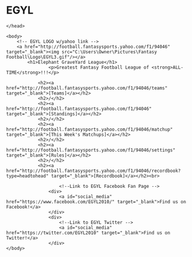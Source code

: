 # EGYL
<!DOCTYPE html>
<html>
	<head>
		<link type="text/css" rel="stylesheet" href="C:\Users\Owner\Documents\Coding\CSS\EGYL Style.css"/>
		<title>Elephant GraveYard League</title>
		
	</head>

	<body>
		<!-- EGYL LOGO w/yahoo link -->
		<a href="http://football.fantasysports.yahoo.com/f1/94046" target="_blank"><img src="C:\Users\Owner\Pictures\Fantasy Football\Logo\EGYL3.gif"/></a>
			<h1>Elephant GraveYard League</h1>
					<p>Greatest Fantasy Football League of <strong>ALL-TIME</strong>!!!</p>
					
				<h2><a href="http://football.fantasysports.yahoo.com/f1/94046/teams" target="_blank">[Teams]</a></h2>
				<h2>/</h2>
				<h2><a href="http://football.fantasysports.yahoo.com/f1/94046" target="_blank">[Standings]</a></h2>
				<h2>/</h2>
				<h2><a href="http://football.fantasysports.yahoo.com/f1/94046/matchup" target="_blank">[This Week's Matchups]</a></h2>
				<h2>/</h2>
				<h2><a href="http://football.fantasysports.yahoo.com/f1/94046/settings" target="_blank">[Rules]</a></h2>
				<h2>/</h2>
				<h2><a href="http://football.fantasysports.yahoo.com/f1/94046/recordbook?type=headtohead" target="_blank">[Recordbook]</a></h2><br>	
				
						<!--Link to EGYL Facebook Fan Page -->
					<div>
						<a id="social_media" href="https://www.facebook.com/EGYL2010/" target="_blank">Find us on Facebook!</a>
					</div>
					<div>	
						<!--Link to EGYL Twitter -->
						<a id="social_media" href="https://twitter.com/EGYL2010" target="_blank">Find us on Twitter!</a>
					</div>
	</body>
</html>
